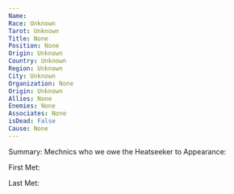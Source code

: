 ```yaml
---
Name: 
Race: Unknown
Tarot: Unknown
Title: None
Position: None
Origin: Unknown
Country: Unknown
Region: Unknown
City: Unknown
Organization: None
Origin: Unknown
Allies: None
Enemies: None
Associates: None
isDead: False
Cause: None
---
```

Summary: 
Mechnics who we owe the Heatseeker to
Appearance: 

First Met: 

Last Met: 
